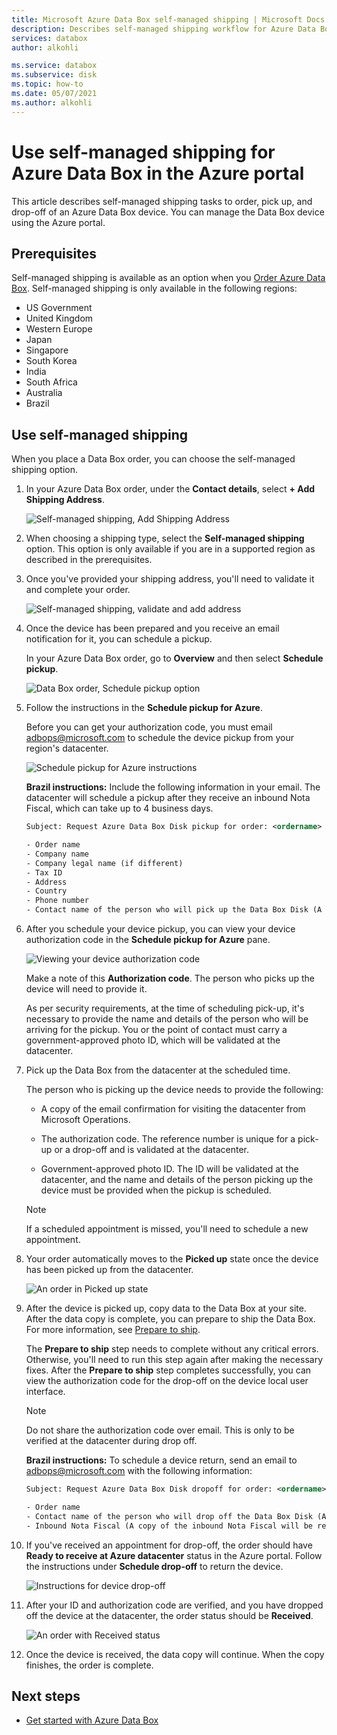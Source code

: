 ```yaml
---
title: Microsoft Azure Data Box self-managed shipping | Microsoft Docs in data 
description: Describes self-managed shipping workflow for Azure Data Box devices
services: databox
author: alkohli

ms.service: databox
ms.subservice: disk
ms.topic: how-to
ms.date: 05/07/2021
ms.author: alkohli
---
```


# Use self-managed shipping for Azure Data Box in the Azure portal

This article describes self-managed shipping tasks to order, pick up, and drop-off of an Azure Data Box device. You can manage the Data Box device using the Azure portal.

## Prerequisites

Self-managed shipping is available as an option when you [Order Azure Data Box](data-box-deploy-ordered.md). Self-managed shipping is only available in the following regions:

* US Government
* United Kingdom
* Western Europe
* Japan
* Singapore
* South Korea
* India
* South Africa
* Australia
* Brazil

## Use self-managed shipping

When you place a Data Box order, you can choose the self-managed shipping option.

1. In your Azure Data Box order, under the **Contact details**, select **+ Add Shipping Address**.
 
   ![Self-managed shipping, Add Shipping Address](media\data-box-portal-customer-managed-shipping\choose-self-managed-shipping-1.png)

2. When choosing a shipping type, select the **Self-managed shipping** option. This option is only available if you are in a supported region as described in the prerequisites.

3. Once you've provided your shipping address, you'll need to validate it and complete your order.

   ![Self-managed shipping, validate and add address](media\data-box-portal-customer-managed-shipping\choose-self-managed-shipping-2.png)

4. Once the device has been prepared and you receive an email notification for it, you can schedule a pickup.

   In your Azure Data Box order, go to **Overview** and then select **Schedule pickup**.

   ![Data Box order, Schedule pickup option](media\data-box-portal-customer-managed-shipping\data-box-portal-schedule-pickup-01.png)

5. Follow the instructions in the **Schedule pickup for Azure**.

   Before you can get your authorization code, you must email [adbops@microsoft.com](mailto:adbops@microsoft.com) to schedule the device pickup from your region's datacenter.

   ![Schedule pickup for Azure instructions](media\data-box-portal-customer-managed-shipping\data-box-portal-schedule-pickup-email-01.png)

   **Brazil instructions:**
   Include the following information in your email. The datacenter will schedule a pickup after they receive an inbound Nota Fiscal, which can take up to 4 business days.

   ```xml
   Subject: Request Azure Data Box Disk pickup for order: <ordername>

   - Order name
   - Company name
   - Company legal name (if different) 
   - Tax ID 
   - Address 
   - Country 
   - Phone number 
   - Contact name of the person who will pick up the Data Box Disk (A government-issued photo ID will be required to validate the contact’s identity upon arrival.)   
   ```

6. After you schedule your device pickup, you can view your device authorization code in the **Schedule pickup for Azure** pane.

   ![Viewing your device authorization code](media\data-box-portal-customer-managed-shipping\data-box-portal-auth-01b.png)

   Make a note of this **Authorization code**. The person who picks up the device will need to provide it.

   As per security requirements, at the time of scheduling pick-up, it's necessary to provide the name and details of the person who will be arriving for the pickup. You or the point of contact must carry a government-approved photo ID, which will be validated at the datacenter.

7. Pick up the Data Box from the datacenter at the scheduled time.

   The person who is picking up the device needs to provide the following:

   * A copy of the email confirmation for visiting the datacenter from Microsoft Operations.

   * The authorization code. The reference number is unique for a pick-up or a drop-off and is validated at the datacenter.

   * Government-approved photo ID. The ID will be validated at the datacenter, and the name and details of the person picking up the device must be provided when the pickup is scheduled.

   > [!NOTE]
   > If a scheduled appointment is missed, you'll need to schedule a new appointment.

8. Your order automatically moves to the **Picked up** state once the device has been picked up from the datacenter.

    ![An order in Picked up state](media\data-box-portal-customer-managed-shipping\data-box-portal-picked-up-boxed-01.png)

9. After the device is picked up, copy data to the Data Box at your site. After the data copy is complete, you can prepare to ship the Data Box. For more information, see [Prepare to ship](data-box-deploy-picked-up.md#prepare-to-ship).

   The **Prepare to ship** step needs to complete without any critical errors. Otherwise, you'll need to run this step again after making the necessary fixes. After the **Prepare to ship** step completes successfully, you can view the authorization code for the drop-off on the device local user interface.

   > [!NOTE]
   > Do not share the authorization code over email. This is only to be verified at the datacenter during drop off.

   **Brazil instructions:** To schedule a device return, send an email to [adbops@microsoft.com](mailto:adbops@microsoft.com) with the following information:

   ```xml
   Subject: Request Azure Data Box Disk dropoff for order: <ordername>

   - Order name
   - Contact name of the person who will drop off the Data Box Disk (A government-issued photo ID will be required to validate the contact’s identity upon arrival.) 
   - Inbound Nota Fiscal (A copy of the inbound Nota Fiscal will be required at dropoff.)   
   ```

10. If you've received an appointment for drop-off, the order should have **Ready to receive at Azure datacenter** status in the Azure portal. Follow the instructions under **Schedule drop-off** to return the device.

    ![Instructions for device drop-off](media\data-box-portal-customer-managed-shipping\data-box-portal-received-complete-02b.png)

11. After your ID and authorization code are verified, and you have dropped off the device at the datacenter, the order status should be **Received**.

    ![An order with Received status](media\data-box-portal-customer-managed-shipping\data-box-portal-received-complete-01.png)

12. Once the device is received, the data copy will continue. When the copy finishes, the order is complete.

## Next steps

* [Get started with Azure Data Box](data-box-quickstart-portal.md)
